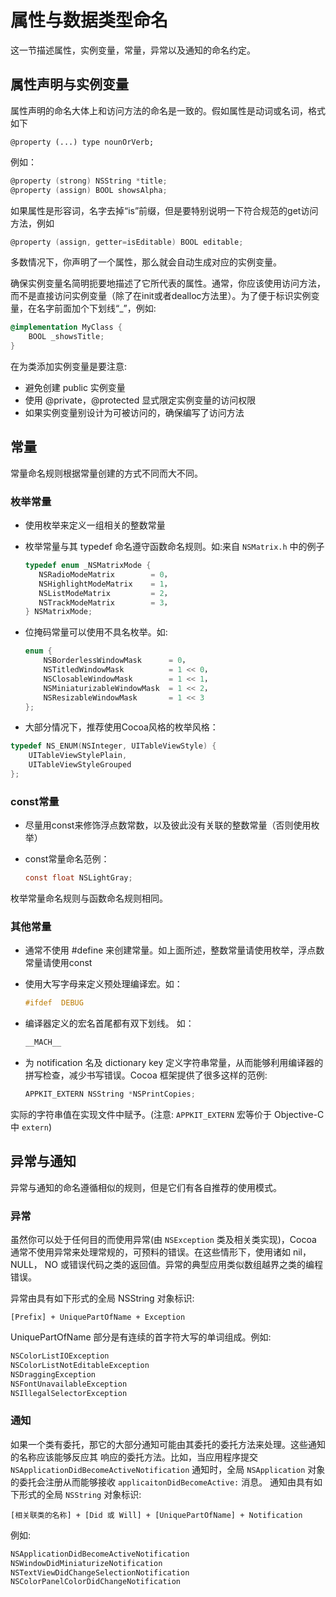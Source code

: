 # 属性与数据类型命名

这一节描述属性，实例变量，常量，异常以及通知的命名约定。

## 属性声明与实例变量

属性声明的命名大体上和访问方法的命名是一致的。假如属性是动词或名词，格式如下

```
@property (...) type nounOrVerb;
```

例如：

```objective-c
@property (strong) NSString *title;
@property (assign) BOOL showsAlpha;
```

如果属性是形容词，名字去掉“is”前缀，但是要特别说明一下符合规范的get访问方法，例如

```objective-c
@property (assign, getter=isEditable) BOOL editable;
```

多数情况下，你声明了一个属性，那么就会自动生成对应的实例变量。

确保实例变量名简明扼要地描述了它所代表的属性。通常，你应该使用访问方法，而不是直接访问实例变量（除了在init或者dealloc方法里）。为了便于标识实例变量，在名字前面加个下划线“_”，例如:

```objective-c
@implementation MyClass {
    BOOL _showsTitle;
}
```

在为类添加实例变量是要注意:

* 避免创建 public 实例变量
* 使用 @private，@protected 显式限定实例变量的访问权限
* 如果实例变量别设计为可被访问的，确保编写了访问方法

## 常量

常量命名规则根据常量创建的方式不同而大不同。

### 枚举常量

* 使用枚举来定义一组相关的整数常量
* 枚举常量与其 typedef 命名遵守函数命名规则。如:来自 `NSMatrix.h` 中的例子

  ```objective-c
  typedef enum _NSMatrixMode {
     NSRadioModeMatrix        = 0，
     NSHighlightModeMatrix    = 1，
     NSListModeMatrix         = 2，
     NSTrackModeMatrix        = 3，
  } NSMatrixMode;
  ```

* 位掩码常量可以使用不具名枚举。如:

  ```objective-c
  enum {
      NSBorderlessWindowMask      = 0，
      NSTitledWindowMask          = 1 << 0，
      NSClosableWindowMask        = 1 << 1，
      NSMiniaturizableWindowMask  = 1 << 2，
      NSResizableWindowMask       = 1 << 3
  };
  ```
  
* 大部分情况下，推荐使用Cocoa风格的枚举风格：

```objective-c
typedef NS_ENUM(NSInteger, UITableViewStyle) {
    UITableViewStylePlain,
    UITableViewStyleGrouped
};
```

### const常量

* 尽量用const来修饰浮点数常数，以及彼此没有关联的整数常量（否则使用枚举）
* const常量命名范例：

  ```objective-c
  const float NSLightGray;
  ```

 枚举常量命名规则与函数命名规则相同。

### 其他常量

* 通常不使用 #define 来创建常量。如上面所述，整数常量请使用枚举，浮点数常量请使用const
* 使用大写字母来定义预处理编译宏。如： 

  ```objective-c
  #ifdef  DEBUG
  ```

* 编译器定义的宏名首尾都有双下划线。 如： 

  ```objective-c
  __MACH__
  ```

* 为 notification 名及 dictionary key 定义字符串常量，从而能够利用编译器的拼写检查，减少书写错误。Cocoa 框架提供了很多这样的范例:

  ```objective-c
  APPKIT_EXTERN NSString *NSPrintCopies;
  ```

 实际的字符串值在实现文件中赋予。(注意: `APPKIT_EXTERN` 宏等价于 Objective-C 中 `extern`)

## 异常与通知

异常与通知的命名遵循相似的规则，但是它们有各自推荐的使用模式。

### 异常

虽然你可以处于任何目的而使用异常(由 `NSException` 类及相关类实现)，Cocoa 通常不使用异常来处理常规的，可预料的错误。在这些情形下，使用诸如 nil， NULL， NO 或错误代码之类的返回值。异常的典型应用类似数组越界之类的编程错误。

异常由具有如下形式的全局 NSString 对象标识:

```
[Prefix] + UniquePartOfName + Exception
```

UniquePartOfName 部分是有连续的首字符大写的单词组成。例如:

```objective-c
NSColorListIOException
NSColorListNotEditableException
NSDraggingException
NSFontUnavailableException
NSIllegalSelectorException
```

### 通知

如果一个类有委托，那它的大部分通知可能由其委托的委托方法来处理。这些通知的名称应该能够反应其 响应的委托方法。比如，当应用程序提交 `NSApplicationDidBecomeActiveNotification` 通知时，全局 `NSApplication` 对象的委托会注册从而能够接收 `applicaitonDidBecomeActive:` 消息。
通知由具有如下形式的全局 `NSString` 对象标识:

```
[相关联类的名称] + [Did 或 Will] + [UniquePartOfName] + Notification
```

例如:

```objective-c
NSApplicationDidBecomeActiveNotification
NSWindowDidMiniaturizeNotification
NSTextViewDidChangeSelectionNotification
NSColorPanelColorDidChangeNotification
```
